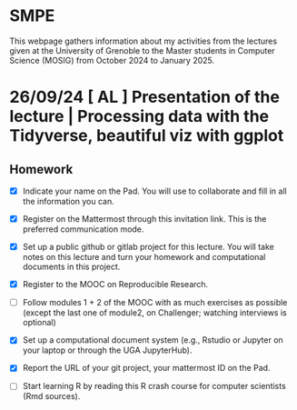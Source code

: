 # SMPE
This webpage gathers information about my activities from the lectures given at the University of Grenoble to the Master students in Computer Science (MOSIG) from October 2024 to January 2025.

# 26/09/24 [ AL ] Presentation of the lecture | Processing data with the Tidyverse, beautiful viz with ggplot

## Homework
- [x] Indicate your name on the Pad. You will use to collaborate and fill in all the information you can.
- [x] Register on the Mattermost through this invitation link. This is the preferred communication mode. 
- [x] Set up a public github or gitlab project for this lecture. You will take notes on this lecture and turn your homework and computational documents in this project.
- [x] Register to the MOOC on Reproducible Research.
- [ ] Follow modules 1 + 2 of the MOOC with as much exercises as possible (except the last one of module2, on Challenger; watching interviews is optional)
- [x] Set up a computational document system (e.g., Rstudio or Jupyter on your laptop or through the UGA JupyterHub).
- [x] Report the URL of your git project, your mattermost ID on the Pad.
- [ ] Start learning R by reading this R crash course for computer scientists (Rmd sources).


